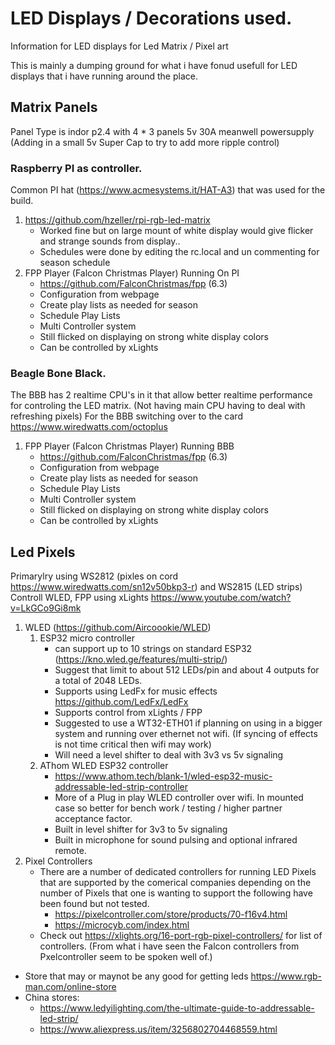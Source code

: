 # LED Displays / Decorations used.
Information for LED displays for Led Matrix / Pixel art

This is mainly a dumping ground for what i have fonud usefull for LED displays that i have running around the place.

## Matrix Panels
Panel Type is indor p2.4 with 4 * 3 panels
5v 30A meanwell powersupply
(Adding in a small 5v Super Cap to try to add more ripple control)

### Raspberry PI as controller.  
Common PI hat (https://www.acmesystems.it/HAT-A3) that was used for the build.
  1. https://github.com/hzeller/rpi-rgb-led-matrix  
     * Worked fine but on large mount of white display would give flicker and strange sounds from display..  
     * Schedules were done by editing the rc.local and un commenting for season schedule
  2. FPP Player (Falcon Christmas Player) Running On PI 
     * https://github.com/FalconChristmas/fpp (6.3)  
     * Configuration from webpage  
     * Create play lists as needed for season  
     * Schedule Play Lists  
     * Multi Controller system  
     * Still flicked on displaying on strong white display colors 
     * Can be controlled by xLights

### Beagle Bone Black. 
The BBB has 2 realtime CPU's in it that allow better realtime performance for controling the LED matrix. (Not having main CPU having to deal with refreshing pixels)
For the BBB switching over to the card https://www.wiredwatts.com/octoplus 
  1. FPP Player (Falcon Christmas Player) Running BBB
     * https://github.com/FalconChristmas/fpp (6.3)  
     * Configuration from webpage  
     * Create play lists as needed for season  
     * Schedule Play Lists  
     * Multi Controller system  
     * Still flicked on displaying on strong white display colors 
     * Can be controlled by xLights
   
## Led Pixels
Primarylry using WS2812 (pixles on cord https://www.wiredwatts.com/sn12v50bkp3-r) and WS2815 (LED strips)
Controll WLED, FPP using xLights https://www.youtube.com/watch?v=LkGCo9Gi8mk 
  1. WLED (https://github.com/Aircoookie/WLED)
     1. ESP32 micro controller
        * can support up to 10 strings on standard ESP32  (https://kno.wled.ge/features/multi-strip/)  
        * Suggest that limit to about 512 LEDs/pin and about 4 outputs for a total of 2048 LEDs.  
        * Supports using LedFx for music effects https://github.com/LedFx/LedFx  
        * Supports control from xLights / FPP  
        * Suggested to use a WT32-ETH01 if planning on using in a bigger system and running over ethernet not wifi. (If syncing of effects is not time critical then wifi may work)  
        * Will need a level shifter to deal with 3v3 vs 5v signaling  
     2. AThom WLED ESP32 controller
        * https://www.athom.tech/blank-1/wled-esp32-music-addressable-led-strip-controller
        * More of a Plug in play WLED controller over wifi. In mounted case so better for bench work / testing / higher partner acceptance factor.
        * Built in level shifter for 3v3 to 5v signaling
        * Built in microphone for sound pulsing and optional infrared remote.
   2. Pixel Controllers 
      * There are a number of dedicated controllers for running LED Pixels that are supported by the comerical companies depending on the number of Pixels that one is wanting to support the following have been found but not tested.  
        *  https://pixelcontroller.com/store/products/70-f16v4.html  
        *  https://microcyb.com/index.html  
      * Check out https://xlights.org/16-port-rgb-pixel-controllers/ for list of controllers. (From what i have seen the Falcon controllers from Pxelcontroller seem to be spoken well of.)
  * Store that may or maynot be any good for getting leds https://www.rgb-man.com/online-store  
  * China stores:
    * https://www.ledyilighting.com/the-ultimate-guide-to-addressable-led-strip/
    * https://www.aliexpress.us/item/3256802704468559.html


